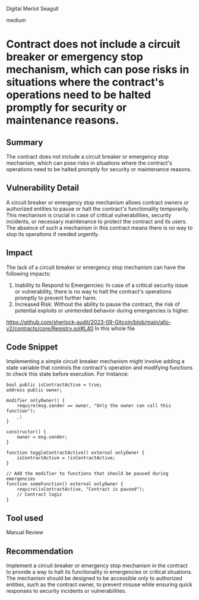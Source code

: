 Digital Merlot Seagull

medium

# Contract does not include a circuit breaker or emergency stop mechanism, which can pose risks in situations where the contract's operations need to be halted promptly for security or maintenance reasons.
## Summary
The contract does not include a circuit breaker or emergency stop mechanism, which can pose risks in situations where the contract's operations need to be halted promptly for security or maintenance reasons.

## Vulnerability Detail
A circuit breaker or emergency stop mechanism allows contract owners or authorized entities to pause or halt the contract's functionality temporarily. This mechanism is crucial in case of critical vulnerabilities, security incidents, or necessary maintenance to protect the contract and its users. The absence of such a mechanism in this contract means there is no way to stop its operations if needed urgently.

## Impact
The lack of a circuit breaker or emergency stop mechanism can have the following impacts:
1. Inability to Respond to Emergencies: In case of a critical security issue or vulnerability, there is no way to halt the contract's operations promptly to prevent further harm.
2. Increased Risk: Without the ability to pause the contract, the risk of potential exploits or unintended behavior during emergencies is higher.

https://github.com/sherlock-audit/2023-09-Gitcoin/blob/main/allo-v2/contracts/core/Registry.sol#L40
In this whole file
## Code Snippet
Implementing a simple circuit breaker mechanism might involve adding a state variable that controls the contract's operation and modifying functions to check this state before execution. For Instance:

```solidity
bool public isContractActive = true;
address public owner;

modifier onlyOwner() {
    require(msg.sender == owner, "Only the owner can call this function");
    _;
}

constructor() {
    owner = msg.sender;
}

function toggleContractActive() external onlyOwner {
    isContractActive = !isContractActive;
}

// Add the modifier to functions that should be paused during emergencies
function someFunction() external onlyOwner {
    require(isContractActive, "Contract is paused");
    // Contract logic
}
```


## Tool used

Manual Review

## Recommendation
Implement a circuit breaker or emergency stop mechanism in the contract to provide a way to halt its functionality in emergencies or critical situations. The mechanism should be designed to be accessible only to authorized entities, such as the contract owner, to prevent misuse while ensuring quick responses to security incidents or vulnerabilities.